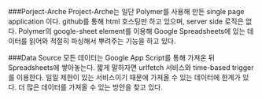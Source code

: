 ###Porject-Arche
Project-Arche는 일단 Polymer를 사용해 만든 single page application 이다. github를 통해 html 호스팅만 하고 있으며, server side 로직은 없다. Polymer의 google-sheet element를 이용해 Google Spreadsheets에 있는 데이터를 읽어와 적절히 파싱해서 뿌려주는 기능을 하고 있다. 

###Data Source
모든 데이터는 Google App Script를 통해 가져온 뒤 Spreadsheets에 쌓아놓는다. 짧게 말하자면 urlfetch 서비스와 time-based trigger를 이용한다. 일일 제한이 있는 서비스이기 때문에 가져올 수 있는 데이터에 한계가 있다. 더 많은 데이터를 가져올 수 있는 방안을 찾고 있다.
